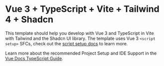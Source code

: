 # Vue 3 + TypeScript + Vite + Tailwind 4 + Shadcn

This template should help you develop with Vue 3 and TypeScript in Vite with Tailwind and the Shadcn UI library. The template uses Vue 3 `<script setup>` SFCs, check out the [script setup docs](https://v3.vuejs.org/api/sfc-script-setup.html#sfc-script-setup) to learn more.

Learn more about the recommended Project Setup and IDE Support in the [Vue Docs TypeScript Guide](https://vuejs.org/guide/typescript/overview.html#project-setup).

